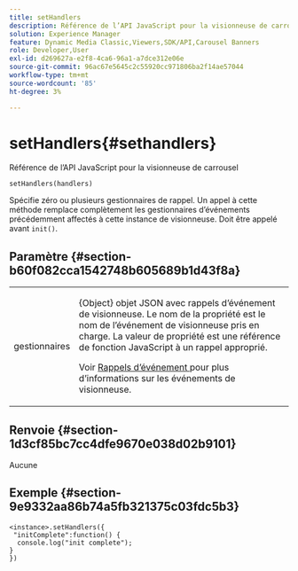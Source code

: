 ```yaml
---
title: setHandlers
description: Référence de l’API JavaScript pour la visionneuse de carrousel
solution: Experience Manager
feature: Dynamic Media Classic,Viewers,SDK/API,Carousel Banners
role: Developer,User
exl-id: d269627a-e2f8-4ca6-96a1-a7dce312e06e
source-git-commit: 96ac67e5645c2c55920cc971806ba2f14ae57044
workflow-type: tm+mt
source-wordcount: '85'
ht-degree: 3%

---
```


# setHandlers{#sethandlers}

Référence de l’API JavaScript pour la visionneuse de carrousel

`setHandlers(handlers)`

Spécifie zéro ou plusieurs gestionnaires de rappel. Un appel à cette méthode remplace complètement les gestionnaires d’événements précédemment affectés à cette instance de visionneuse. Doit être appelé avant `init()`.

## Paramètre {#section-b60f082cca1542748b605689b1d43f8a}

<table id="table_98A620DAE2C340FA97BF7204AE023CC8"> 
 <tbody> 
  <tr> 
   <td colname="col1"> <p> <span class="codeph"> <span class="varname"> gestionnaires </span> </span> </p> </td> 
   <td colname="col2"> <p> <span class="codeph"> {Object} </span> objet JSON avec rappels d’événement de visionneuse. Le nom de la propriété est le nom de l’événement de visionneuse pris en charge. La valeur de propriété est une référence de fonction JavaScript à un rappel approprié. </p> <p>Voir <a href="../../../c-html5-aem-asset-viewers/c-html5-aem-carousel/c-html5-aem-carousel-event-callbacks.md#concept-66d5996f2b1b44cab3d5264cda5c50cd" format="dita" scope="local"> Rappels d’événement </a> pour plus d’informations sur les événements de visionneuse. </p> </td> 
  </tr> 
 </tbody> 
</table>

## Renvoie {#section-1d3cf85bc7cc4dfe9670e038d02b9101}

Aucune

## Exemple {#section-9e9332aa86b74a5fb321375c03fdc5b3}

```
<instance>.setHandlers({ 
 "initComplete":function() { 
  console.log("init complete"); 
} 
})
```
